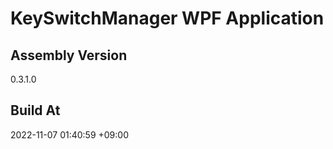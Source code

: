 KeySwitchManager WPF Application
==============================

## Assembly Version

0.3.1.0

## Build At

2022-11-07 01:40:59 +09:00
